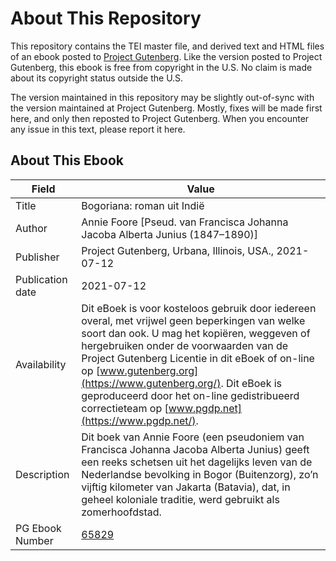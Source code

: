 # About This Repository

This repository contains the TEI master file, and derived text and HTML files of an ebook posted to [Project Gutenberg](https://www.gutenberg.org/). Like the version posted to Project Gutenberg, this ebook is free from copyright in the U.S. No claim is made about its copyright status outside the U.S.

The version maintained in this repository may be slightly out-of-sync with the version maintained at Project Gutenberg. Mostly, fixes will be made first here, and only then reposted to Project Gutenberg. When you encounter any issue in this text, please report it here.

## About This Ebook

| Field | Value |
| ----- | ----- |
| Title | Bogoriana: roman uit Indië |
| Author | Annie Foore [Pseud. van Francisca Johanna Jacoba Alberta Junius (1847–1890)] |
| Publisher | Project Gutenberg, Urbana, Illinois, USA., 2021-07-12 |
| Publication date | 2021-07-12 |
| Availability | Dit eBoek is voor kosteloos gebruik door iedereen overal, met vrijwel geen beperkingen van welke soort dan ook. U mag het kopiëren, weggeven of hergebruiken onder de voorwaarden van de Project Gutenberg Licentie in dit eBoek of on-line op [www.gutenberg.org](https://www.gutenberg.org/). Dit eBoek is geproduceerd door het on-line gedistribueerd correctieteam op [www.pgdp.net](https://www.pgdp.net/). |
| Description | Dit boek van Annie Foore (een pseudoniem van Francisca Johanna Jacoba Alberta Junius) geeft een reeks schetsen uit het dagelijks leven van de Nederlandse bevolking in Bogor (Buitenzorg), zo’n vijftig kilometer van Jakarta (Batavia), dat, in geheel koloniale traditie, werd gebruikt als zomerhoofdstad. |
| PG Ebook Number | [65829](https://www.gutenberg.org/ebooks/65829) |
